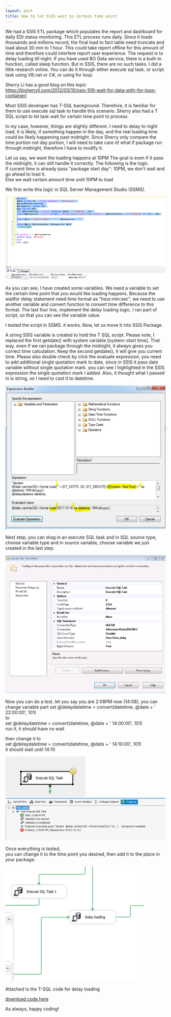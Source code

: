 ```yaml
---
layout: post
title: How to let SSIS wait to certain time point 
---
```


We had a SSIS ETL package which populates the report and dashboard for daily EDI status monitoring. This ETL process runs daily.  Since it loads thousands and millions record, the final load to fact table need truncate and load about 30 min to 1 hour. This could take report offline for this amount of time and therefore could interfere report user experience. The request is to delay loading till night. 
If you have used BO Data service, there is a built-in function, called sleep function.  But in SSIS, there are no such tasks. I did a little research online.  You can do it through either execute sql task, or script task using VB.net or C#, or using for loop. 

Sherry Li has a good blog on this topic   
<https://bisherryli.com/2012/03/10/ssis-109-wait-for-data-with-for-loop-container/>

Most SSIS developer has T-SQL background.  Therefore, it is familiar for them to use execute sql task to handle this scenario.  Sherry also had a T SQL script to let task wait for certain time point to process. 

In my case, however, things are slightly different.  I need to delay to night load, it is likely, if something happen in the day, and the real loading time could be likely happening past midnight.  Since Sherry only compare the time portion not day portion, I will need to take care of what if package run through midnight, therefore I have to modify it. 

Let us say, we want the loading happens at 10PM
The goal is even if it pass the midnight, it can still handle it correctly. The following is the logic.  
If current time is already pass "package start day": 10PM, we don’t wait and go ahead to load it.  
Else we wait certain amount time until 10PM to load  

We first write this logic in SQL Server Management Studio (SSMS). 

<img src="/images/blog12/script1.PNG" >

As you can see, I have created some variables. We need a variable to set the certain time point that you would like loading happens. Because the waitfor delay statement need time format as "hour:min:sec", we need to use another variable and convert function to convert time difference to this format. The last four line, implement the delay loading logic. I ran part of script, so that you can see the variable value. 

I tested the script in SSMS. it works. Now, let us move it into SSIS Package.  

A string SSIS variable is created to hold the T SQL script.  Please note, I replaced the first getdate() with system variable [system::start time]. That way, even if we ran package through the midnight, it always gives you correct time calculation. Keep the second getdate(), it will give you current time. Please also double check by click the evaluate expression, you need to add additional single quotation mark to date, since in SSIS it pass date variable without single quotation mark. you can see I highlighted in the SSIS expression the single quotation mark I added. Also, it thought what I passed in is string, so I need to cast it to datetime.

<img src="/images/blog12/edit_ssis_expression.PNG" >

Next step, you can drag in an execute SQL task and in SQL source type, choose variable type and in source variable, choose variable we just created in the last step. 

<img src="/images/blog12/delay_loading_setting.PNG" >

Now you can do a test.  let you say you are 2:08PM now (14:08), you can change variable part
set @delaydatetime = convert(datetime, @date + ' 22:00:00', 101)  
to   
set @delaydatetime = convert(datetime, @date + ' 14:00:00', 101)  
run it, it should have no wait  

then change it to   
set @delaydatetime = convert(datetime, @date + ' 14:10:00', 101)  
it should wait until 14:10

<img src="/images/blog12/waiting.PNG" >  

<img src="/images/blog12/process_result.PNG" >  

Once everything is tested,  
you can change it to the time point you desired, then add it to the place in your package. 

<img src="/images/blog12/ssis component.PNG" >  

Attached is the T-SQL code for delay loading

<a href="/Files/delay_loading_script.sql">download code here</a>

As always, happy coding!












